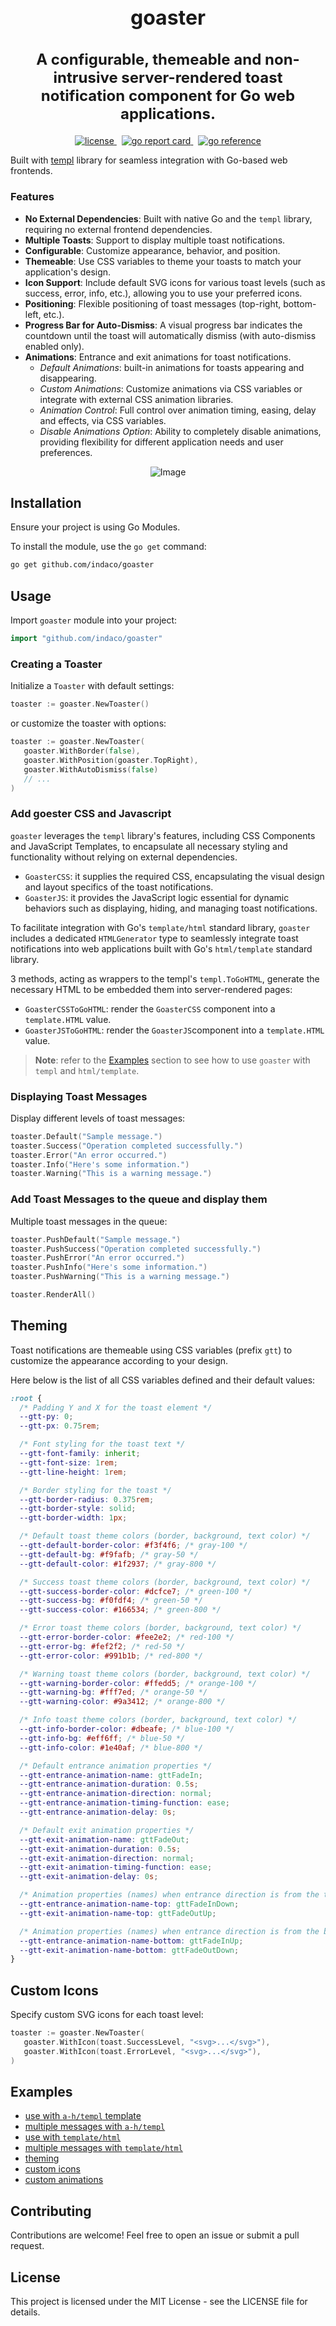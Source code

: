 <h1 style="font-size: 2rem; text-align: center">
  goaster
</h1>
<h2 style="font-size: 1.5rem; text-align: center">
A configurable, themeable and non-intrusive server-rendered toast notification component for Go web applications.
</h2>
<p style="text-align: center">
    <a href="https://github.com/indaco/goaster/blob/main/LICENSE" target="_blank">
        <img src="https://img.shields.io/badge/license-mit-blue?style=flat-square&logo=none" alt="license" />
    </a>
     &nbsp;
     <a href="https://goreportcard.com/report/github.com/indaco/goaster/" target="_blank">
        <img src="https://goreportcard.com/badge/github.com/indaco/goaster" alt="go report card" />
    </a>
    &nbsp;
    <a href="https://pkg.go.dev/github.com/indaco/goaster/" target="_blank">
        <img src="https://pkg.go.dev/badge/github.com/indaco/goaster/.svg" alt="go reference" />
    </a>
</p>




Built with [templ](https://github.com/a-h/templ) library for seamless integration with Go-based web frontends.

### Features

- **No External Dependencies**: Built with native Go and the `templ` library, requiring no external frontend dependencies.
- **Multiple Toasts**: Support to display multiple toast notifications.
- **Configurable**: Customize appearance, behavior, and position.
- **Themeable**: Use CSS variables to theme your toasts to match your application's design.
- **Icon Support**: Include default SVG icons for various toast levels (such as success, error, info, etc.), allowing you to use your preferred icons.
- **Positioning**: Flexible positioning of toast messages (top-right, bottom-left, etc.).
- **Progress Bar for Auto-Dismiss**: A visual progress bar indicates the countdown until the toast will automatically dismiss (with auto-dismiss enabled only).
- **Animations**: Entrance and exit animations for toast notifications.
  - _Default Animations_: built-in animations for toasts appearing and disappearing.
  - _Custom Animations_: Customize animations via CSS variables or integrate with external CSS animation libraries.
  - _Animation Control_: Full control over animation timing, easing, delay and effects, via CSS variables.
  - _Disable Animations Option_: Ability to completely disable animations, providing flexibility for different application needs and user preferences.

<div style="display: flex; justify-content: center;">
   <img src="statics/demo.gif" alt="Image" >
</div>

## Installation

Ensure your project is using Go Modules.

To install the module, use the `go get` command:

```sh
go get github.com/indaco/goaster
```

## Usage

Import `goaster` module into your project:

```go
import "github.com/indaco/goaster"
```

### Creating a Toaster

Initialize a `Toaster` with default settings:

```go
toaster := goaster.NewToaster()
```

or customize the toaster with options:

```go
toaster := goaster.NewToaster(
   goaster.WithBorder(false), 
   goaster.WithPosition(goaster.TopRight), 
   goaster.WithAutoDismiss(false)
   // ...
)
```

### Add goester CSS and Javascript

`goaster` leverages the `templ` library's features, including CSS Components and JavaScript Templates, to encapsulate all necessary styling and functionality without relying on external dependencies.

- `GoasterCSS`: it supplies the required CSS, encapsulating the visual design and layout specifics of the toast notifications.
- `GoasterJS`: it provides the JavaScript logic essential for dynamic behaviors such as displaying, hiding, and managing toast notifications.

To facilitate integration with Go's `template/html` standard library, `goaster` includes a dedicated `HTMLGenerator` type to seamlessly integrate toast notifications into web applications built with Go's `html/template` standard library. 

3 methods, acting as wrappers to the templ's `templ.ToGoHTML`, generate the necessary HTML to be embedded them into server-rendered pages:

- `GoasterCSSToGoHTML`: render the `GoasterCSS` component into a `template.HTML` value.
- `GoasterJSToGoHTML`: render the `GoasterJS`component into a `template.HTML` value.

> **Note**: refer to the [Examples](#examples) section to see how to use `goaster` with `templ` and `html/template`.

### Displaying Toast Messages
 
Display different levels of toast messages:

```go
toaster.Default("Sample message.")
toaster.Success("Operation completed successfully.")
toaster.Error("An error occurred.")
toaster.Info("Here's some information.")
toaster.Warning("This is a warning message.")
```

### Add Toast Messages to the queue and display them

Multiple toast messages in the queue:

```go
toaster.PushDefault("Sample message.")
toaster.PushSuccess("Operation completed successfully.")
toaster.PushError("An error occurred.")
toaster.PushInfo("Here's some information.")
toaster.PushWarning("This is a warning message.")

toaster.RenderAll()
```

## Theming

Toast notifications are themeable using CSS variables (prefix `gtt`) to customize the appearance according to your design.

Here below is the list of all CSS variables defined and their default values:

```css
:root {
  /* Padding Y and X for the toast element */
  --gtt-py: 0;
  --gtt-px: 0.75rem;

  /* Font styling for the toast text */
  --gtt-font-family: inherit;
  --gtt-font-size: 1rem;
  --gtt-line-height: 1rem;

  /* Border styling for the toast */
  --gtt-border-radius: 0.375rem;
  --gtt-border-style: solid;
  --gtt-border-width: 1px;

  /* Default toast theme colors (border, background, text color) */
  --gtt-default-border-color: #f3f4f6; /* gray-100 */
  --gtt-default-bg: #f9fafb; /* gray-50 */
  --gtt-default-color: #1f2937; /* gray-800 */

  /* Success toast theme colors (border, background, text color) */
  --gtt-success-border-color: #dcfce7; /* green-100 */
  --gtt-success-bg: #f0fdf4; /* green-50 */
  --gtt-success-color: #166534; /* green-800 */

  /* Error toast theme colors (border, background, text color) */
  --gtt-error-border-color: #fee2e2; /* red-100 */
  --gtt-error-bg: #fef2f2; /* red-50 */
  --gtt-error-color: #991b1b; /* red-800 */

  /* Warning toast theme colors (border, background, text color) */
  --gtt-warning-border-color: #ffedd5; /* orange-100 */
  --gtt-warning-bg: #fff7ed; /* orange-50 */
  --gtt-warning-color: #9a3412; /* orange-800 */

  /* Info toast theme colors (border, background, text color) */
  --gtt-info-border-color: #dbeafe; /* blue-100 */
  --gtt-info-bg: #eff6ff; /* blue-50 */
  --gtt-info-color: #1e40af; /* blue-800 */

  /* Default entrance animation properties */
  --gtt-entrance-animation-name: gttFadeIn;
  --gtt-entrance-animation-duration: 0.5s;
  --gtt-entrance-animation-direction: normal;
  --gtt-entrance-animation-timing-function: ease;
  --gtt-entrance-animation-delay: 0s;

  /* Default exit animation properties */
  --gtt-exit-animation-name: gttFadeOut;
  --gtt-exit-animation-duration: 0.5s;
  --gtt-exit-animation-direction: normal;
  --gtt-exit-animation-timing-function: ease;
  --gtt-exit-animation-delay: 0s;

  /* Animation properties (names) when entrance direction is from the top */
  --gtt-entrance-animation-name-top: gttFadeInDown;
  --gtt-exit-animation-name-top: gttFadeOutUp;

  /* Animation properties (names) when entrance direction is from the bottom */
  --gtt-entrance-animation-name-bottom: gttFadeInUp;
  --gtt-exit-animation-name-bottom: gttFadeOutDown;
}
```

## Custom Icons

Specify custom SVG icons for each toast level:

```go
toaster := goaster.NewToaster(
   goaster.WithIcon(toast.SuccessLevel, "<svg>...</svg>"),
   goaster.WithIcon(toast.ErrorLevel, "<svg>...</svg>"),
)
```

## Examples

- [use with `a-h/templ` template](_examples/a-h-templ-single-toast)
- [multiple messages with `a-h/templ`](_examples/a-h-templ-multiple-toasts)
- [use with `template/html`](_examples/go-html-template-single-toast)
- [multiple  messages with `template/html`](_examples/go-html-template-multiple-toasts)
- [theming](_examples/theming)
- [custom icons](_examples/custom-icons)
- [custom animations](_examples/custom-animations)

## Contributing

Contributions are welcome! Feel free to open an issue or submit a pull request.

## License

This project is licensed under the MIT License - see the LICENSE file for details.
